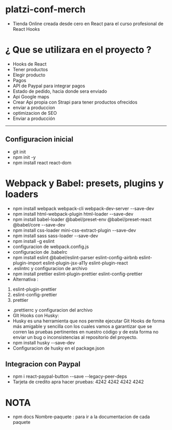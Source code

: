 # platzi-conf-merch
- Tienda Online creada desde cero en React para el curso profesional de React Hooks

# ¿ Que se utilizara en el proyecto ? 
- Hooks de React
- Tener productos
- Elegir producto
- Pagos
- API de Paypal para integrar pagos
- Estado de pedido, hacia donde sera enviado
- Api Google maps
- Crear Api propia con Strapi para tener productos ofrecidos
- enviar a produccion
- optimizacion de SEO
- Enviar a producción

--------------

## Configuracion inicial
- git init
- npm init -y
- npm install react react-dom

# Webpack y Babel: presets, plugins y loaders
- npm install webpack webpack-cli webpack-dev-server --save-dev
- npm install html-webpack-plugin html-loader --save-dev
- npm install babel-loader  @babel/preset-env @babel/preset-react @babel/core --save-dev
- npm install css-loader mini-css-extract-plugin --save-dev
- npm install sass sass-loader --save-dev
- npm install -g eslint
- configuracion de webpack.config.js
- configuracion de .babelrc
- npm install eslint @babel/eslint-parser eslint-config-airbnb eslint-plugin-import eslint-plugin-jsx-a11y eslint-plugin-react
- .eslintrc y configuracion de archivo
- npm install prettier eslint-plugin-prettier eslint-config-prettier
- Alternativa : 
1. eslint-plugin-prettier
2. eslint-config-prettier
3. prettier
- .prettierrc y configuracion del archivo
- GIt Hooks con Husky:
- Husky es una herramienta que nos permite ejecutar Git Hooks de forma más amigable y sencilla con los cuales vamos a garantizar que se corren las pruebas pertinentes en nuestro código y de esta forma no enviar un bug o inconsistencias al repositorio del proyecto.
- npm install husky --save-dev
- Configuracion de husky en el package.json

## Integracion con Paypal
- npm i react-paypal-button --save --legacy-peer-deps
- Tarjeta de credito apra hacer pruebas: 4242 4242 4242 4242    
# NOTA
- npm docs Nombre-paquete : para ir a la documentacion de cada paquete